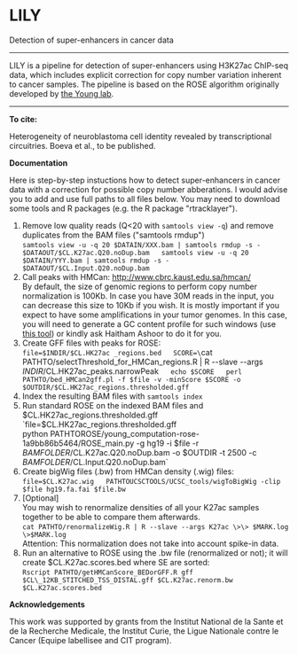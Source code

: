 # LILY
Detection of super-enhancers in cancer data    

---------------------------------------------------------------------------------------------------------------------------

LILY is a pipeline for detection of super-enhancers using H3K27ac ChIP-seq data, which includes explicit correction for copy number variation inherent to cancer samples. The pipeline is based on the ROSE algorithm originally developed by [the Young lab](http://younglab.wi.mit.edu/super_enhancer_code.html). 

---------------------------------------------------------------------------------------------------------------------------

**To cite:**

Heterogeneity of neuroblastoma cell identity revealed by transcriptional circuitries. Boeva et al., to be published.

**Documentation**

Here is step-by-step instuctions how to detect super-enhancers in cancer data with a correction for possible copy number abberations. I would advise you to add and use full paths to all files below. You may need to download some tools and R packages (e.g. the R package "rtracklayer").
1. Remove low quality reads (Q\<20 with `samtools view -q`) and remove duplicates from the BAM files ("samtools rmdup")  
`samtools view -u -q 20 $DATAIN/XXX.bam | samtools rmdup -s - $DATAOUT/$CL.K27ac.Q20.noDup.bam  
samtools view -u -q 20 $DATAIN/YYY.bam | samtools rmdup -s - $DATAOUT/$CL.Input.Q20.noDup.bam`  
2. Call peaks with HMCan: http://www.cbrc.kaust.edu.sa/hmcan/  
By default, the size of genomic regions to perform copy number normalization is 100Kb. In case you have 30M reads in the input, you can decrease this size to 10Kb if you wish. It is mostly important if you expect to have some amplifications in your tumor genomes. In this case, you will need to generate a GC content profile for such windows (use [this tool](http://www.cbrc.kaust.edu.sa/hmcan/GCCount.tar.gz)) or kindly ask Haitham Ashoor to do it for you.  
3. Create GFF files with peaks for ROSE:  
`file=$INDIR/$CL.HK27ac _regions.bed  
SCORE=\`cat PATHTO/selectThreshold_for_HMCan_regions.R | R --slave --args $INDIR/$CL.HK27ac_peaks.narrowPeak`  
echo $SCORE  
perl PATHTO/bed_HMCan2gff.pl -f $file -v -minScore $SCORE -o $OUTDIR/$CL.HK27ac_regions.thresholded.gff`  
4. Index the resulting BAM files with `samtools index`  
5. Run standard ROSE on the indexed BAM files and $CL.HK27ac_regions.thresholded.gff  
`file=$CL.HK27ac_regions.thresholded.gff   
python PATHTOROSE/young_computation-rose-1a9bb86b5464/ROSE_main.py -g hg19 -i $file -r $BAMFOLDER/$CL.K27ac.Q20.noDup.bam -o $OUTDIR -t 2500 -c $BAMFOLDER/$CL.Input.Q20.noDup.bam`  
6. Create bigWig files (.bw) from HMCan density (.wig) files:  
`file=$CL.K27ac.wig  
PATHTOUCSCTOOLS/UCSC_tools/wigToBigWig -clip $file hg19.fa.fai $file.bw`  
7. [Optional]  
You may wish to renormalize densities of all your K27ac samples together to be able to compare them afterwards.  
`cat PATHTO/renormalizeWig.R | R --slave --args K27ac \>\> $MARK.log \>$MARK.log`  
Attention: This normalization does not take into account spike-in data.  
8. Run an alternative to ROSE using the .bw file (renormalized or not); it will create $CL.K27ac.scores.bed where SE are sorted:  
`Rscript PATHTO/getHMCanScore_BEDorGFF.R gff $CL\_12KB_STITCHED_TSS_DISTAL.gff $CL.K27ac.renorm.bw $CL.K27ac.scores.bed`  

**Acknowledgements**

This work was supported by grants from the Institut National de la Sante et de la Recherche Medicale, the Institut Curie, the Ligue Nationale contre le Cancer (Equipe labellisee and CIT program).
